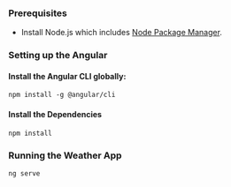### Prerequisites

- Install Node.js which includes [Node Package Manager](https://nodejs.org/en/download/).

### Setting up the Angular

#### Install the Angular CLI globally:

```
npm install -g @angular/cli
```

#### Install the Dependencies

```
npm install
```

### Running the Weather App

```
ng serve
```
